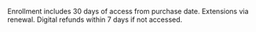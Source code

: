 Enrollment includes 30 days of access from purchase date. Extensions via renewal. Digital refunds within 7 days if not accessed.